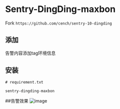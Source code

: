 # Sentry-DingDing-maxbon

Fork `https://github.com/cench/sentry-10-dingding`

## 添加
告警内容添加tag环境信息

## 安装

```
# requirement.txt

sentry-dingding-maxbon
```

##告警效果
![image](https://user-images.githubusercontent.com/3078554/139639983-116f82a4-46db-49d8-ab4b-b838a875ee56.png)
